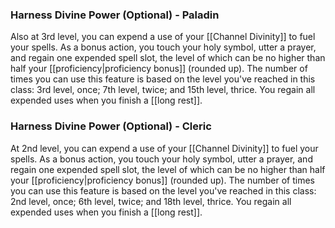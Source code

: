 ### Harness Divine Power (Optional) - Paladin
Also at 3rd level, you can expend a use of your [[Channel Divinity]] to fuel your spells. As a bonus action, you touch your holy symbol, utter a prayer, and regain one expended spell slot, the level of which can be no higher than half your [[proficiency|proficiency bonus]] (rounded up). The number of times you can use this feature is based on the level you've reached in this class: 3rd level, once; 7th level, twice; and 15th level, thrice. You regain all expended uses when you finish a [[long rest]].

### Harness Divine Power (Optional) - Cleric
At 2nd level, you can expend a use of your [[Channel Divinity]] to fuel your spells. As a bonus action, you touch your holy symbol, utter a prayer, and regain one expended spell slot, the level of which can be no higher than half your [[proficiency|proficiency bonus]] (rounded up). The number of times you can use this feature is based on the level you've reached in this class: 2nd level, once; 6th level, twice; and 18th level, thrice. You regain all expended uses when you finish a [[long rest]].